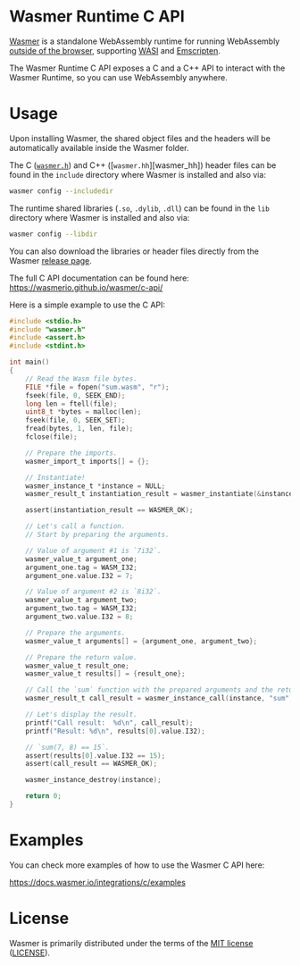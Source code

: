 # Wasmer Runtime C API

[Wasmer] is a standalone WebAssembly runtime for running WebAssembly [outside of the browser](https://webassembly.org/docs/non-web/), supporting [WASI](https://github.com/WebAssembly/WASI) and [Emscripten](https://emscripten.org/).

The Wasmer Runtime C API exposes a C and a C++ API to interact
with the Wasmer Runtime, so you can use WebAssembly anywhere.

[Wasmer]: https://github.com/wasmerio/wasmer
[WebAssembly]: https://webassembly.org/

# Usage

Upon installing Wasmer, the shared object files and the headers will
be automatically available inside the Wasmer folder.

The C ([`wasmer.h`][wasmer_h]) and C++ ([`wasmer.hh`][wasmer_hh]) header
files can be found in the `include` directory where Wasmer is installed and also via:

```bash
wasmer config --includedir
```

The runtime shared libraries (`.so`, `.dylib`, `.dll`) can be found in the
`lib` directory where Wasmer is installed and also via:

```bash
wasmer config --libdir
```

You can also download the libraries or header files directly from the Wasmer
[release page].

[release page]: https://github.com/wasmerio/wasmer/releases

The full C API documentation can be found here:
https://wasmerio.github.io/wasmer/c-api/

Here is a simple example to use the C API:

```c
#include <stdio.h>
#include "wasmer.h"
#include <assert.h>
#include <stdint.h>

int main()
{
    // Read the Wasm file bytes.
    FILE *file = fopen("sum.wasm", "r");
    fseek(file, 0, SEEK_END);
    long len = ftell(file);
    uint8_t *bytes = malloc(len);
    fseek(file, 0, SEEK_SET);
    fread(bytes, 1, len, file);
    fclose(file);

    // Prepare the imports.
    wasmer_import_t imports[] = {};

    // Instantiate!
    wasmer_instance_t *instance = NULL;
    wasmer_result_t instantiation_result = wasmer_instantiate(&instance, bytes, len, imports, 0);

    assert(instantiation_result == WASMER_OK);

    // Let's call a function.
    // Start by preparing the arguments.

    // Value of argument #1 is `7i32`.
    wasmer_value_t argument_one;
    argument_one.tag = WASM_I32;
    argument_one.value.I32 = 7;

    // Value of argument #2 is `8i32`.
    wasmer_value_t argument_two;
    argument_two.tag = WASM_I32;
    argument_two.value.I32 = 8;

    // Prepare the arguments.
    wasmer_value_t arguments[] = {argument_one, argument_two};

    // Prepare the return value.
    wasmer_value_t result_one;
    wasmer_value_t results[] = {result_one};

    // Call the `sum` function with the prepared arguments and the return value.
    wasmer_result_t call_result = wasmer_instance_call(instance, "sum", arguments, 2, results, 1);

    // Let's display the result.
    printf("Call result:  %d\n", call_result);
    printf("Result: %d\n", results[0].value.I32);

    // `sum(7, 8) == 15`.
    assert(results[0].value.I32 == 15);
    assert(call_result == WASMER_OK);

    wasmer_instance_destroy(instance);

    return 0;
}
```

# Examples

You can check more examples of how to use the Wasmer C API here:

https://docs.wasmer.io/integrations/c/examples



# License

Wasmer is primarily distributed under the terms of the [MIT
license][mit-license] ([LICENSE][license]).


[wasmer_h]: https://wasmerio.github.io/wasmer/c-api/wasmer_8h.html
[mit-license]: http://opensource.org/licenses/MIT
[license]: https://github.com/wasmerio/wasmer/blob/master/LICENSE
